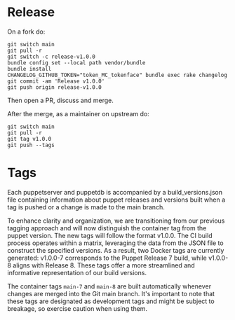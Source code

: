 # Release

On a fork do:

```
git switch main
git pull -r
git switch -c release-v1.0.0
bundle config set --local path vendor/bundle
bundle install
CHANGELOG_GITHUB_TOKEN="token_MC_tokenface" bundle exec rake changelog
git commit -am 'Release v1.0.0'
git push origin release-v1.0.0
```
Then open a PR, discuss and merge.

After the merge, as a maintainer on upstream do:

```
git switch main
git pull -r
git tag v1.0.0
git push --tags
```

# Tags

Each puppetserver and puppetdb is accompanied by a build_versions.json file containing information about puppet releases and versions built when a tag is pushed or a change is made to the main branch.

To enhance clarity and organization, we are transitioning from our previous tagging approach and will now distinguish the container tag from the puppet version. The new tags will follow the format v1.0.0. The CI build process operates within a matrix, leveraging the data from the JSON file to construct the specified versions. As a result, two Docker tags are currently generated: v1.0.0-7 corresponds to the Puppet Release 7 build, while v1.0.0-8 aligns with Release 8. These tags offer a more streamlined and informative representation of our build versions.

The container tags `main-7` and `main-8` are built automatically whenever changes are merged into the Git main branch. It's important to note that these tags are designated as development tags and might be subject to breakage, so exercise caution when using them.
